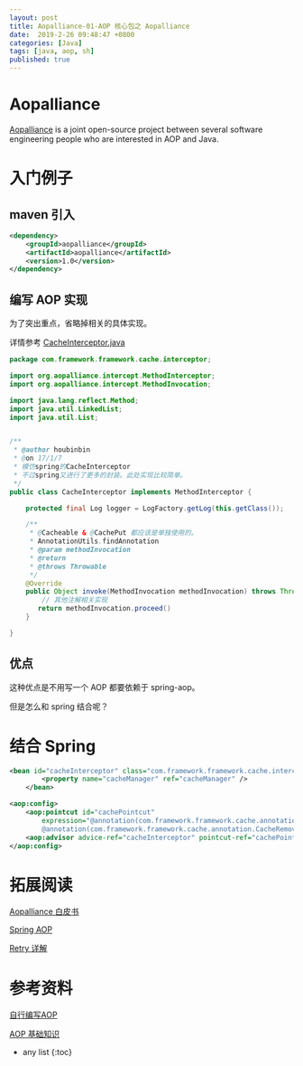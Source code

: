 ```yaml
---
layout: post
title: Aopalliance-01-AOP 核心包之 Aopalliance
date:  2019-2-26 09:48:47 +0800
categories: [Java]
tags: [java, aop, sh]
published: true
---
```


# Aopalliance

[Aopalliance](http://aopalliance.sourceforge.net/) is a joint open-source project between several software engineering people who are interested in AOP and Java.

# 入门例子

## maven 引入

```xml
<dependency>
    <groupId>aopalliance</groupId>
    <artifactId>aopalliance</artifactId>
    <version>1.0</version>
</dependency>
```

## 编写 AOP 实现

为了突出重点，省略掉相关的具体实现。

详情参考 [CacheInterceptor.java](https://sourcegraph.com/github.com/houbb/framework@release_1.0.4/-/blob/framework-cache/src/main/java/com/framework/framework/cache/interceptor/CacheInterceptor.java)

```java
package com.framework.framework.cache.interceptor;

import org.aopalliance.intercept.MethodInterceptor;
import org.aopalliance.intercept.MethodInvocation;

import java.lang.reflect.Method;
import java.util.LinkedList;
import java.util.List;


/**
 * @author houbinbin
 * @on 17/1/7
 * 模仿spring的CacheInterceptor
 * 不过spring又进行了更多的封装。此处实现比较简单。
 */
public class CacheInterceptor implements MethodInterceptor {

    protected final Log logger = LogFactory.getLog(this.getClass());

    /**
     * @Cacheable & @CachePut 都应该是单独使用的。
     * AnnotationUtils.findAnnotation
     * @param methodInvocation
     * @return
     * @throws Throwable
     */
    @Override
    public Object invoke(MethodInvocation methodInvocation) throws Throwable {
        // 其他注解相关实现
       return methodInvocation.proceed()
    } 

}
```

## 优点

这种优点是不用写一个 AOP 都要依赖于 spring-aop。

但是怎么和 spring 结合呢？

# 结合 Spring

```xml
<bean id="cacheInterceptor" class="com.framework.framework.cache.interceptor.CacheInterceptor">
		<property name="cacheManager" ref="cacheManager" />
	</bean>

<aop:config>
    <aop:pointcut id="cachePointcut"
        expression="@annotation(com.framework.framework.cache.annotation.CacheGetSet) or
        @annotation(com.framework.framework.cache.annotation.CacheRemove)" />
    <aop:advisor advice-ref="cacheInterceptor" pointcut-ref="cachePointcut" />
</aop:config>
```

# 拓展阅读

[Aopalliance 白皮书](http://aopalliance.sourceforge.net/white_paper/white_paper.pdf)

[Spring AOP](https://houbb.github.io/2018/07/02/annotation-05-spring-aop)

[Retry 详解](https://houbb.github.io/2018/08/08/retry)

# 参考资料 

[自行编写AOP](https://blog.csdn.net/yc______/article/details/83096955)

[AOP 基础知识](http://wayfarer.cnblogs.com/articles/241024.html)

* any list
{:toc}